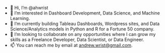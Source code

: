 - 👋 Hi, I’m @ahwrist
- 👀 I’m interested in Dashboard Development, Data Science, and Machine Learning.
- 🌱 I’m currently building Tableau Dashboards, Wordpress sites, and Data Science/Analytics models in Python and R for a Fortune 50 company.
- 💞️ I’m looking to collaborate on any opportunities where I can grow my skills as a Freelance Developer, Data Scientist, or Data Engineer.
- 📫 You can reach me by email at andrew.wrist@gmail.com.

<!---
ahwrist/ahwrist is a ✨ special ✨ repository because its `README.md` (this file) appears on your GitHub profile.
You can click the Preview link to take a look at your changes.
--->
